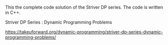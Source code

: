 This the complete code solution of the Striver DP series. The code is written in C++.

Striver DP Series : Dynamic Programming Problems

https://takeuforward.org/dynamic-programming/striver-dp-series-dynamic-programming-problems/